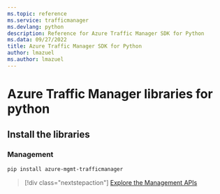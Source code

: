 ```yaml
---
ms.topic: reference
ms.service: trafficmanager
ms.devlang: python
description: Reference for Azure Traffic Manager SDK for Python
ms.data: 09/27/2022
title: Azure Traffic Manager SDK for Python
author: lmazuel
ms.author: lmazuel
---
```

# Azure Traffic Manager libraries for python

## Install the libraries

### Management

```bash
pip install azure-mgmt-trafficmanager
```

> [!div class="nextstepaction"]
> [Explore the Management APIs](/python/api/overview/azure/trafficmanager/management)